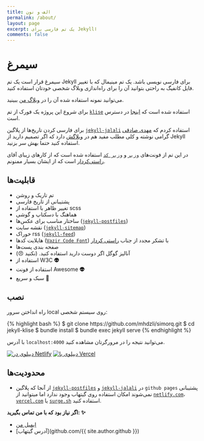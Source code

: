```yaml
---
title: الف و نون
permalink: /about/
layout: page
excerpt: یک تم فارسی برای Jekyllا
comments: false
---
```




# سیمرغ

سیمرغ قرار است یک تم Jekyll برای فارسی نویسی باشد. یک تم مینیمال که با تغییر فایل کانفیگ به راحتی بتوانید آن را برای راه‌اندازی وبلاگ شخصی خودتان استفاده کنید.

می‌توانید نمونه استفاده شده آن را در [وبلاگ من](https://zmim.ir) ببینید.

برای شروع این پروژه یک فورک از تم [`klise`](https://klise.now.sh) استفاده شده است که [اینجا](https://github.com/piharpi/jekyll-klise) در دسترس است.

برای فارسی کردن تاریخ‌ها از پلاگین [`jekyll-jalali`](https://github.com/mehdisadeghi/jekyll-jalali) استفاده کردم که [مهدی صادقی](https://github.com/mehdisadeghi/) گرامی نوشته و کلی مطلب مفید هم در [وبلاگش](https://mehdix.ir/) دارد که اگر تصمیم دارید از Jekyll استفاده کنید حتما بهش سر بزنید.


در این تم از فونت‌های [`وزیر`](https://github.com/rastikerdar/vazir-font) و [`وزیر کد`](https://github.com/rastikerdar/vazir-code-font) استفاده شده است که از کارهای زیبای آقای [راستی‌کردار](https://github.com/rastikerdar) است که از ایشان بسیار ممنونم.

## قابلیت‌ها

-  تم تاریک و روشن
-  پشتیبانی از تاریخ فارسی
-  تغییر ظاهر با استفاده از scss
-  هماهنگ با دسکتاپ و گوشی
-  ساختار مناسب برای عکس‌ها ([`jekyll-postfiles`](https://github.com/nhoizey/jekyll-postfiles))
-  نقشه سایت ([`jekyll-sitemap`](https://github.com/jekyll/jekyll-sitemap))
-  خوراک rss ([`jekyll-feed`](https://github.com/jekyll/jekyll-feed))
-  هایلایت کدها ([`Vazir Code Font`](https://github.com/rastikerdar/vazir-code-font)) با تشکر مجدد از جناب [راستی کردار](https://github.com/rastikerdar/) 
-  صفحه بندی پست‌ها
-  آنالیز گوگل اگر دوست دارید استفاده کنید. (نکنید 😠)
-  استفاده از W3C **👽**
-  استفاده از فونت Awesome **👽**
-  سبک و سریع **🚄**


## نصب

راه انداختن سرور local روی سیستم شخصی:

<div class="code-block">
{% highlight bash %}
$ git clone https://github.com/mhdzli/simorq.git
$ cd jekyll-klise
$ bundle install
$ bundle exec jekyll serve
{% endhighlight %}
</div>

با آدرس `localhost:4000` می‌توانید نتیجه را در مرورگرتان مشاهده کنید.

[![دیپلوی در Netlify](https://www.netlify.com/img/deploy/button.svg)](https://app.netlify.com/start/deploy?repository=https://github.com/mhdzli/simorq) [![دیپلوی با Vercel](https://vercel.com/button)](https://vercel.com/import/project?template=https://github.com/mhdzli/simorq)

## محدودیت‌ها

- از آنجا که پلاگین  [`jekyll-postfiles`](https://github.com/nhoizey/jekyll-postfiles#compatibility) و  [`jekyll-jalali`](https://github.com/mehdisadeghi/jekyll-jalali)  در `github pages` پشتیبانی نمی‌شوند امکان استفاده  روی گیتهاب وجود ندارد اما میتوانید از  [`netlify.com`](https://netlify.com)، [`vercel.com`](https://vercel.com) یا [`surge.sh`](https://surge.sh) استفاده کنید.




**اگر نیاز بود که با من تماس بگیرید: ✨**

- <a class="footer item" href="mailto:{{ site.email }}">ایمیل من</a>
- [آدرس گیتهاب](github.com/{{ site.author.github }})
